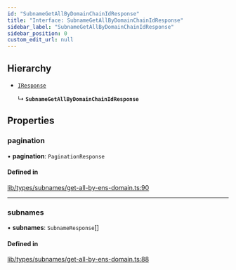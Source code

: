 ```yaml
---
id: "SubnameGetAllByDomainChainIdResponse"
title: "Interface: SubnameGetAllByDomainChainIdResponse"
sidebar_label: "SubnameGetAllByDomainChainIdResponse"
sidebar_position: 0
custom_edit_url: null
---
```


## Hierarchy

- [`IResponse`](IResponse.md)

  ↳ **`SubnameGetAllByDomainChainIdResponse`**

## Properties

### pagination

• **pagination**: `PaginationResponse`

#### Defined in

[lib/types/subnames/get-all-by-ens-domain.ts:90](https://github.com/JustaName-id/JustaName-sdk/blob/11f6578/packages/@justaname.id/sdk/src/lib/types/subnames/get-all-by-ens-domain.ts#L90)

___

### subnames

• **subnames**: `SubnameResponse`[]

#### Defined in

[lib/types/subnames/get-all-by-ens-domain.ts:88](https://github.com/JustaName-id/JustaName-sdk/blob/11f6578/packages/@justaname.id/sdk/src/lib/types/subnames/get-all-by-ens-domain.ts#L88)
